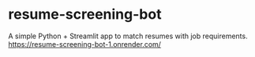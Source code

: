 # resume-screening-bot
A simple Python + Streamlit app to match resumes with job requirements.
https://resume-screening-bot-1.onrender.com/
